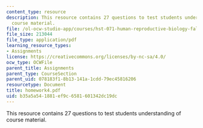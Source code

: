 ```yaml
---
content_type: resource
description: This resource contains 27 questions to test students understanding of
  course material.
file: /ol-ocw-studio-app/courses/hst-071-human-reproductive-biology-fall-2005/b35a5a541881ef9c6581601342dc19dc_homework4.pdf
file_size: 213044
file_type: application/pdf
learning_resource_types:
- Assignments
license: https://creativecommons.org/licenses/by-nc-sa/4.0/
ocw_type: OCWFile
parent_title: Assignments
parent_type: CourseSection
parent_uid: 078183f1-8b13-141a-1cdd-79ec45816206
resourcetype: Document
title: homework4.pdf
uid: b35a5a54-1881-ef9c-6581-601342dc19dc
---
```

This resource contains 27 questions to test students understanding of course material.